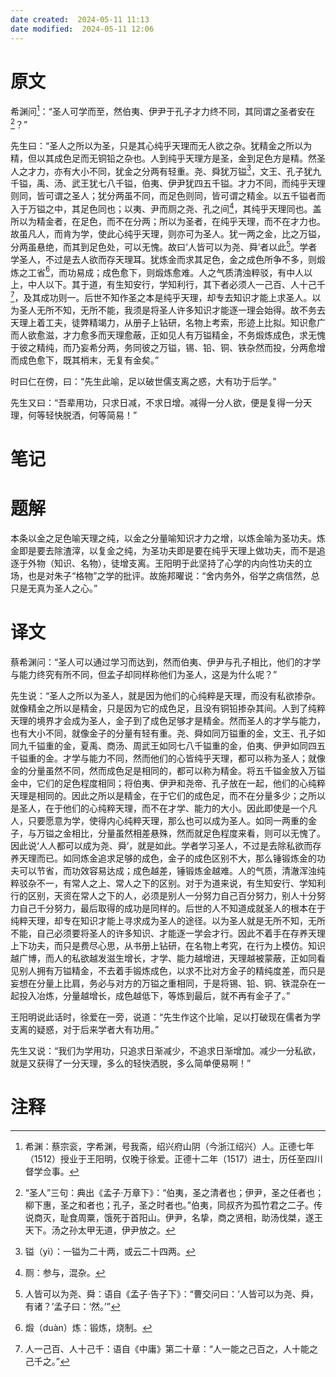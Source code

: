 ```yaml
---
date created:  2024-05-11 11:13
date modified:  2024-05-11 12:06
---
```

# 原文
希渊问[^1]：“圣人可学而至，然伯夷、伊尹于孔子才力终不同，其同谓之圣者安在[^2]？”

先生曰：“圣人之所以为圣，只是其心纯乎天理而无人欲之杂。犹精金之所以为精，但以其成色足而无铜铅之杂也。人到纯乎天理方是圣，金到足色方是精。然圣人之才力，亦有大小不同，犹金之分两有轻重。尧、舜犹万镒[^3]，文王、孔子犹九千镒，禹、汤、武王犹七八千镒，伯夷、伊尹犹四五千镒。才力不同，而纯乎天理则同，皆可谓之圣人；犹分两虽不同，而足色则同，皆可谓之精金。以五千镒者而入于万镒之中，其足色同也；以夷、尹而厕之尧、孔之间[^4]，其纯乎天理同也。盖所以为精金者，在足色，而不在分两；所以为圣者，在纯乎天理，而不在才力也。故虽凡人，而肯为学，使此心纯乎天理，则亦可为圣人。犹一两之金，比之万镒，分两虽悬绝，而其到足色处，可以无愧。故曰‘人皆可以为尧、舜’者以此[^5]。学者学圣人，不过是去人欲而存天理耳。犹炼金而求其足色，金之成色所争不多，则煅炼之工省[^6]，而功易成；成色愈下，则煅炼愈难。人之气质清浊粹驳，有中人以上，中人以下。其于道，有生知安行，学知利行，其下者必须人一己百、人十己千[^7]，及其成功则一。后世不知作圣之本是纯乎天理，却专去知识才能上求圣人。以为圣人无所不知，无所不能，我须是将圣人许多知识才能逐一理会始得。故不务去天理上着工夫，徒弊精竭力，从册子上钻研，名物上考索，形迹上比拟。知识愈广而人欲愈滋，才力愈多而天理愈蔽，正如见人有万镒精金，不务煅炼成色，求无愧于彼之精纯，而乃妄希分两，务同彼之万镒，锡、铅、铜、铁杂然而投，分两愈增而成色愈下，既其梢末，无复有金矣。”

时曰仁在傍，曰：“先生此喻，足以破世儒支离之惑，大有功于后学。”

先生又曰：“吾辈用功，只求日减，不求日增。减得一分人欲，便是复得一分天理，何等轻快脱洒，何等简易！”
# 笔记

# 题解
本条以金之足色喻天理之纯，以金之分量喻知识才力之增，以炼金喻为圣功夫。炼金即是要去除渣滓，以复金之纯，为圣功夫即是要在纯乎天理上做功夫，而不是追逐于外物（知识、名物），徒增支离。王阳明于此坚持了心学的内向性功夫的立场，也是对朱子“格物”之学的批评。故施邦曜说：“舍内务外，俗学之病信然，总只是无真为圣人之心。”
# 译文
蔡希渊问：“圣人可以通过学习而达到，然而伯夷、伊尹与孔子相比，他们的才学与能力终究有所不同，但孟子却同样称他们为圣人，这是为什么呢？”

先生说：“圣人之所以为圣人，就是因为他们的心纯粹是天理，而没有私欲掺杂。就像精金之所以是精金，只是因为它的成色足，且没有铜铅掺杂其间。人到了纯粹天理的境界才会成为圣人，金子到了成色足够才是精金。然而圣人的才学与能力，也有大小不同，就像金子的分量有轻有重。尧、舜如同万镒重的金，文王、孔子如同九千镒重的金，夏禹、商汤、周武王如同七八千镒重的金，伯夷、伊尹如同四五千镒重的金。才学与能力不同，然而他们的心皆纯乎天理，都可以称为圣人；就像金的分量虽然不同，然而成色足是相同的，都可以称为精金。将五千镒金放入万镒金中，它们的足色程度相同；将伯夷、伊尹和尧帝、孔子放在一起，他们的心纯粹天理是相同的。因此之所以是精金，在于它们的成色足，而不在分量多少；之所以是圣人，在于他们的心纯粹天理，而不在才学、能力的大小。因此即使是一个凡人，只要愿意为学，使得内心纯粹天理，那么也可以成为圣人。如同一两重的金子，与万镒之金相比，分量虽然相差悬殊，然而就足色程度来看，则可以无愧了。因此说‘人人都可以成为尧、舜’，就是如此。学者学习圣人，不过是去除私欲而存养天理而已。如同炼金追求足够的成色，金子的成色区别不大，那么锤锻炼金的功夫可以节省，而功效容易达成；成色越差，锤锻炼金越难。人的气质，清澈浑浊纯粹驳杂不一，有常人之上、常人之下的区别。对于为道来说，有生知安行、学知利行的区别，天资在常人之下的人，必须是别人一分努力自己百分努力，别人十分努力自己千分努力，最后取得的成功是同样的。后世的人不知道成就圣人的根本在于纯粹天理，却专在知识才能上寻求成为圣人的途径。以为圣人就是无所不知，无所不能，自己必须要将圣人的许多知识、才能逐一学会才行。因此不着手在存养天理上下功夫，而只是费尽心思，从书册上钻研，在名物上考究，在行为上模仿。知识越广博，而人的私欲越发滋生增长，才学、能力越增进，天理越被蒙蔽，正如同看见别人拥有万镒精金，不去着手锻炼成色，以求不比对方金子的精纯度差，而只是妄想在分量上比肩，务必与对方的万镒之重相同，于是将锡、铅、铜、铁混杂在一起投入冶炼，分量越增长，成色越低下，等炼到最后，就不再有金子了。”

王阳明说此话时，徐爱在一旁，说道：“先生作这个比喻，足以打破现在儒者为学支离的疑惑，对于后来学者大有功用。”

先生又说：“我们为学用功，只追求日渐减少，不追求日渐增加。减少一分私欲，就是又获得了一分天理，多么的轻快洒脱，多么简单便易啊！”
# 注释

[^1]: 希渊：蔡宗衮，字希渊，号我斋，绍兴府山阴（今浙江绍兴）人。正德七年（1512）授业于王阳明，仅晚于徐爱。正德十二年（1517）进士，历任至四川督学佥事。
[^2]: “圣人”三句：典出《孟子·万章下》：“伯夷，圣之清者也；伊尹，圣之任者也；柳下惠，圣之和者也；孔子，圣之时者也。”伯夷，同叔齐为孤竹君之二子。传说商灭，耻食周粟，饿死于首阳山。伊尹，名挚，商之贤相，助汤伐桀，遂王天下。汤之孙太甲无道，伊尹放之。
[^3]: 镒（yì）：一镒为二十两，或云二十四两。
[^4]: 厕：参与，混杂。
[^5]: 人皆可以为尧、舜：语自《孟子·告子下》：“曹交问曰：‘人皆可以为尧、舜，有诸？’孟子曰：‘然。’”
[^6]: 煅（duàn）炼：锻炼，烧制。
[^7]: 人一己百、人十己千：语自《中庸》第二十章：“人一能之己百之，人十能之己千之。”